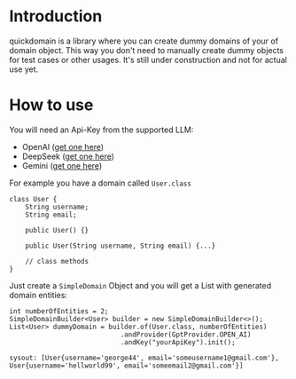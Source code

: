 # Introduction

quickdomain is a library where you can create dummy domains of your of domain object. This way you don't need to manually
create dummy objects for test cases or other usages.
It's still under construction and not for actual use yet.

# How to use
You will need an Api-Key from the supported LLM: 
- OpenAI   (<a href="#">get one here</a>)
- DeepSeek (<a href="#">get one here</a>)
- Gemini   (<a href="#">get one here</a>)

For example you have a domain called <code>User.class</code>
```
class User {
    String username;
    String email;
    
    public User() {}
    
    public User(String username, String email) {...}
    
    // class methods
}
```

Just create a <code>SimpleDomain</code> Object and you will get a List<User> with generated domain entities:
```
int numberOfEntities = 2;
SimpleDomainBuilder<User> builder = new SimpleDomainBuilder<>();
List<User> dummyDomain = builder.of(User.class, numberOfEntities)
                            .andProvider(GptProvider.OPEN_AI)
                            .andKey("yourApiKey").init();

sysout: [User{username='george44', email='someusername1@gmail.com'}, User{username='hellworld99', email='someemail2@gmail.com'}]
```